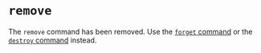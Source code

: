 # `remove`

The `remove` command has been removed. Use the [`forget` command](forget.md) or
the [`destroy` command](destroy.md) instead.
